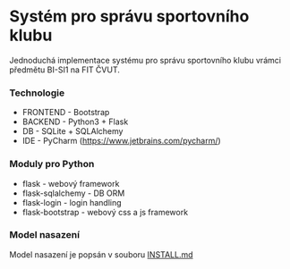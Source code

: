 # Systém pro správu sportovního klubu
Jednoduchá implementace systému pro správu sportovního klubu vrámci předmětu BI-SI1 na FIT ČVUT.

### Technologie
- FRONTEND - Bootstrap
- BACKEND - Python3 + Flask
- DB - SQLite + SQLAlchemy
- IDE - PyCharm (https://www.jetbrains.com/pycharm/)

### Moduly pro Python
- flask - webový framework
- flask-sqlalchemy - DB ORM
- flask-login - login handling
- flask-bootstrap - webový css a js framework

### Model nasazení
Model nasazení je popsán v souboru [INSTALL.md](INSTALL.md)
